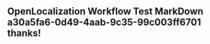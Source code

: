 <properties
ms.topic="hero-topic"
ms.test1="hero-topic"
ms.test2="test"/>

## OpenLocalization Workflow Test MarkDown a30a5fa6-0d49-4aab-9c35-99c003ff6701 thanks!
<!--HONumber=Mar16_HO4-->
